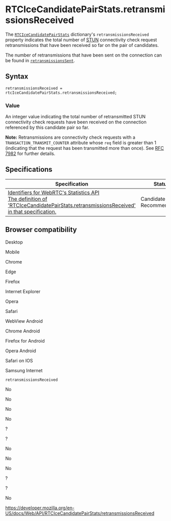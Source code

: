 RTCIceCandidatePairStats.retransmissionsReceived
================================================

The [`RTCIceCandidatePairStats`](../rtcicecandidatepairstats) dictionary's `retransmissionsReceived` property indicates the total number of [STUN](https://developer.mozilla.org/en-US/docs/Glossary/STUN) connectivity check request retransmissions that have been received so far on the pair of candidates.

The number of retransmissions that have been sent on the connection can be found in [`retransmissionsSent`](retransmissionssent).

Syntax
------

    retransmissionsReceived = rtcIceCandidatePairStats.retransmissionsReceived;

### Value

An integer value indicating the total number of retransmitted STUN connectivity check requests have been received on the connection referenced by this candidate pair so far.

**Note:** Retransmissions are connectivity check requests with a `TRANSACTION_TRANSMIT_COUNTER` attribute whose `req` field is greater than 1 (indicating that the request has been transmitted more than once). See [RFC 7982](https://tools.ietf.org/html/rfc7982) for further details.

Specifications
--------------

<table><thead><tr class="header"><th>Specification</th><th>Status</th><th>Comment</th></tr></thead><tbody><tr class="odd"><td><a href="https://w3c.github.io/webrtc-stats/#dom-rtcicecandidatepairstats-retransmissionsreceived">Identifiers for WebRTC's Statistics API<br />
<span class="small">The definition of 'RTCIceCandidatePairStats.retransmissionsReceived' in that specification.</span></a></td><td><span class="spec-cr">Candidate Recommendation</span></td><td>Initial specification.</td></tr></tbody></table>

Browser compatibility
---------------------

Desktop

Mobile

Chrome

Edge

Firefox

Internet Explorer

Opera

Safari

WebView Android

Chrome Android

Firefox for Android

Opera Android

Safari on IOS

Samsung Internet

`retransmissionsReceived`

No

No

No

No

?

?

No

No

No

?

?

No

<a href="https://developer.mozilla.org/en-US/docs/Web/API/RTCIceCandidatePairStats/retransmissionsReceived" class="_attribution-link">https://developer.mozilla.org/en-US/docs/Web/API/RTCIceCandidatePairStats/retransmissionsReceived</a>
